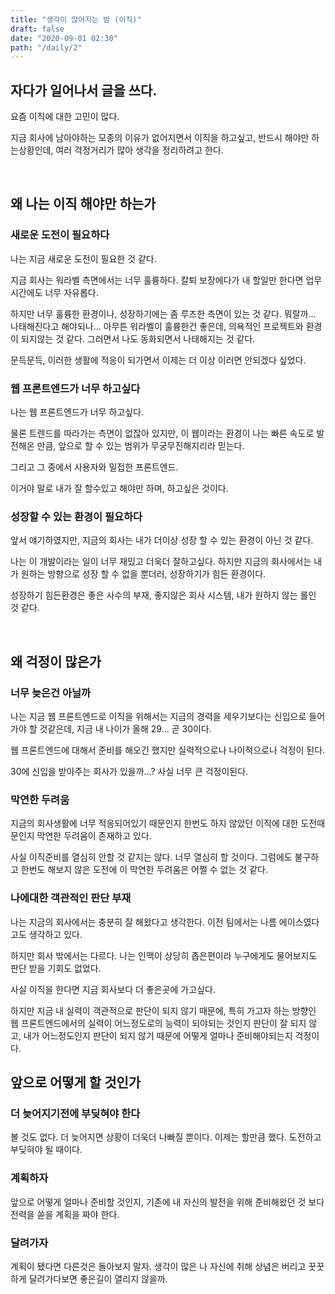 ```yaml
---
title: "생각이 많아지는 밤 (이직)"
draft: false
date: "2020-09-01 02:30"
path: "/daily/2"
---
```


## 자다가 일어나서 글을 쓰다.

요즘 이직에 대한 고민이 많다.

지금 회사에 남아야하는 모종의 이유가 없어지면서 이직을 하고싶고, 반드시 해야만 하는상황인데,
여러 걱정거리가 많아 생각을 정리하려고 한다.

<br>

## 왜 나는 이직 해야만 하는가

### 새로운 도전이 필요하다

나는 지금 새로운 도전이 필요한 것 같다.

지금 회사는 워라벨 측면에서는 너무 훌륭하다.
칼퇴 보장에다가 내 할일만 한다면 업무시간에도 너무 자유롭다.

하지만 너무 훌륭한 환경이나, 성장하기에는 좀 루즈한 측면이 있는 것 같다.
뭐랄까... 나태해진다고 해야되나... 아무튼 워라벨이 훌륭한건 좋은데, 의욕적인 프로젝트와
환경이 되지않는 것 같다. 그러면서 나도 동화되면서 나태해지는 것 같다.

문득문득, 이러한 생활에 적응이 되가면서 이제는 더 이상 이러면 안되겠다 싶었다.

### 웹 프론트엔드가 너무 하고싶다

나는 웹 프론트엔드가 너무 하고싶다.

물론 트렌드를 따라가는 측면이 없잖아 있지만,
이 웹이라는 환경이 나는 빠른 속도로 발전해온 만큼, 앞으로 할 수 있는 범위가 무궁무진해지리라 믿는다.

그리고 그 중에서 사용자와 밀접한 프론트엔드.

이거야 말로 내가 잘 할수있고 해야만 하며, 하고싶은 것이다.

### 성장할 수 있는 환경이 필요하다

앞서 얘기하였지만, 지금의 회사는 내가 더이상 성장 할 수 있는 환경이 아닌 것 같다.

나는 이 개발이라는 일이 너무 재밌고 더욱더 잘하고싶다.
하지만 지금의 회사에서는 내가 원하는 방향으로 성장 할 수 없을 뿐더러,
성장하기가 힘든 환경이다.

성장하기 힘든환경은 좋은 사수의 부재, 좋지않은 회사 시스템, 내가 원하지 않는 롤인 것 같다.

<br>

## 왜 걱정이 많은가

### 너무 늦은건 아닐까

나는 지금 웹 프론트엔드로 이직을 위해서는 지금의 경력을 세우기보다는 신입으로 들어가야 할 것같은데,
지금 내 나이가 올해 29... 곧 30이다.

웹 프론트엔드에 대해서 준비를 해오긴 했지만 실력적으로나 나이적으로나 걱정이 된다.

30에 신입을 받아주는 회사가 있을까...? 사실 너무 큰 걱정이된다.

### 막연한 두려움

지금의 회사생활에 너무 적응되어있기 때문인지 한번도 하지 않았던 이직에 대한 도전때문인지
막연한 두려움이 존재하고 있다.

사실 이직준비를 열심히 안할 것 같지는 않다. 너무 열심히 할 것이다.
그럼에도 불구하고 한번도 해보지 않은 도전에 이 막연한 두려움은 어쩔 수 없는 것 같다.

### 나에대한 객관적인 판단 부재

나는 지금의 회사에서는 충분히 잘 해왔다고 생각한다.
이전 팀에서는 나름 에이스였다고도 생각하고 있다.

하지만 회사 밖에서는 다르다.
나는 인맥이 상당히 좁은편이라 누구에게도 물어보지도 판단 받을 기회도 없었다.

사실 이직을 한다면 지금 회사보다 더 좋은곳에 가고싶다.

하지만 지금 내 실력이 객관적으로 판단이 되지 않기 때문에, 특히 가고자 하는 방향인
웹 프론트엔드에서의 실력이 어느정도로의 능력이 되야되는 것인지 판단이 잘 되지 않고,
내가 어느정도인지 판단이 되지 않기 때문에 어떻게 얼마나 준비해야되는지 걱정이다.

## 앞으로 어떻게 할 것인가

### 더 늦어지기전에 부딪혀야 한다

볼 것도 없다. 더 늦어지면 상황이 더욱더 나빠질 뿐이다.
이제는 할만큼 했다. 도전하고 부딪혀야 될 때이다.

### 계획하자

앞으로 어떻게 얼마나 준비할 것인지,
기존에 내 자신의 발전을 위해 준비해왔던 것 보다
전력을 쏟을 계획을 짜야 한다.

### 달려가자

계획이 됐다면 다른것은 돌아보지 말자.
생각이 많은 나 자신에 취해 상념은 버리고 꿋꿋하게 달려가다보면
좋은길이 열리지 않을까.
